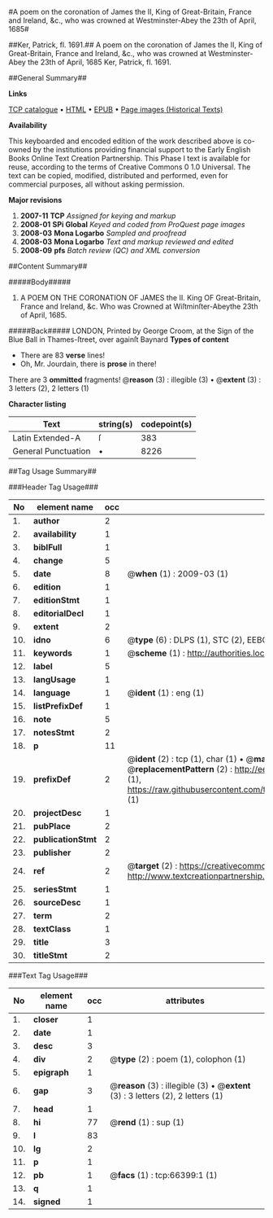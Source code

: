 #A poem on the coronation of James the II, King of Great-Britain, France and Ireland, &c., who was crowned at Westminster-Abey the 23th of April, 1685#

##Ker, Patrick, fl. 1691.##
A poem on the coronation of James the II, King of Great-Britain, France and Ireland, &c., who was crowned at Westminster-Abey the 23th of April, 1685
Ker, Patrick, fl. 1691.

##General Summary##

**Links**

[TCP catalogue](http://www.ota.ox.ac.uk/tcp/)  • 
[HTML](http://tei.it.ox.ac.uk/tcp/Texts-HTML/free/A47/A47137.html)  • 
[EPUB](http://tei.it.ox.ac.uk/tcp/Texts-EPUB/free/A47/A47137.epub) • 
[Page images (Historical Texts)](https://data.historicaltexts.jisc.ac.uk/view?pubId=eebo-12728496e&pageId=eebo-12728496e-66399-1)

**Availability**

This keyboarded and encoded edition of the
	       work described above is co-owned by the institutions
	       providing financial support to the Early English Books
	       Online Text Creation Partnership. This Phase I text is
	       available for reuse, according to the terms of Creative
	       Commons 0 1.0 Universal. The text can be copied,
	       modified, distributed and performed, even for
	       commercial purposes, all without asking permission.

**Major revisions**

1. __2007-11__ __TCP__ *Assigned for keying and markup*
1. __2008-01__ __SPi Global__ *Keyed and coded from ProQuest page images*
1. __2008-03__ __Mona Logarbo__ *Sampled and proofread*
1. __2008-03__ __Mona Logarbo__ *Text and markup reviewed and edited*
1. __2008-09__ __pfs__ *Batch review (QC) and XML conversion*

##Content Summary##

#####Body#####

1. A POEM ON THE CORONATION OF JAMES the II. King OF Great-Britain, France and Ireland, &c. Who was Crowned at Wiſtminſter-Abeythe 23th of April, 1685.

#####Back#####
LONDON, Printed by George Croom, at the Sign of the Blue Ball in Thames-ſtreet, over againſt Baynard
**Types of content**

  * There are 83 **verse** lines!
  * Oh, Mr. Jourdain, there is **prose** in there!

There are 3 **ommitted** fragments! 
 @__reason__ (3) : illegible (3)  •  @__extent__ (3) : 3 letters (2), 2 letters (1)

**Character listing**


|Text|string(s)|codepoint(s)|
|---|---|---|
|Latin Extended-A|ſ|383|
|General Punctuation|•|8226|

##Tag Usage Summary##

###Header Tag Usage###

|No|element name|occ|attributes|
|---|---|---|---|
|1.|__author__|2||
|2.|__availability__|1||
|3.|__biblFull__|1||
|4.|__change__|5||
|5.|__date__|8| @__when__ (1) : 2009-03 (1)|
|6.|__edition__|1||
|7.|__editionStmt__|1||
|8.|__editorialDecl__|1||
|9.|__extent__|2||
|10.|__idno__|6| @__type__ (6) : DLPS (1), STC (2), EEBO-CITATION (1), OCLC (1), VID (1)|
|11.|__keywords__|1| @__scheme__ (1) : http://authorities.loc.gov/ (1)|
|12.|__label__|5||
|13.|__langUsage__|1||
|14.|__language__|1| @__ident__ (1) : eng (1)|
|15.|__listPrefixDef__|1||
|16.|__note__|5||
|17.|__notesStmt__|2||
|18.|__p__|11||
|19.|__prefixDef__|2| @__ident__ (2) : tcp (1), char (1)  •  @__matchPattern__ (2) : ([0-9\-]+):([0-9IVX]+) (1), (.+) (1)  •  @__replacementPattern__ (2) : http://eebo.chadwyck.com/downloadtiff?vid=$1&page=$2 (1), https://raw.githubusercontent.com/textcreationpartnership/Texts/master/tcpchars.xml#$1 (1)|
|20.|__projectDesc__|1||
|21.|__pubPlace__|2||
|22.|__publicationStmt__|2||
|23.|__publisher__|2||
|24.|__ref__|2| @__target__ (2) : https://creativecommons.org/publicdomain/zero/1.0/ (1), http://www.textcreationpartnership.org/docs/. (1)|
|25.|__seriesStmt__|1||
|26.|__sourceDesc__|1||
|27.|__term__|2||
|28.|__textClass__|1||
|29.|__title__|3||
|30.|__titleStmt__|2||


###Text Tag Usage###

|No|element name|occ|attributes|
|---|---|---|---|
|1.|__closer__|1||
|2.|__date__|1||
|3.|__desc__|3||
|4.|__div__|2| @__type__ (2) : poem (1), colophon (1)|
|5.|__epigraph__|1||
|6.|__gap__|3| @__reason__ (3) : illegible (3)  •  @__extent__ (3) : 3 letters (2), 2 letters (1)|
|7.|__head__|1||
|8.|__hi__|77| @__rend__ (1) : sup (1)|
|9.|__l__|83||
|10.|__lg__|2||
|11.|__p__|1||
|12.|__pb__|1| @__facs__ (1) : tcp:66399:1 (1)|
|13.|__q__|1||
|14.|__signed__|1||
